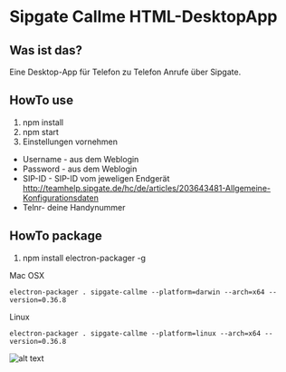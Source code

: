 # Sipgate Callme HTML-DesktopApp
## Was ist das?
Eine Desktop-App für Telefon zu Telefon Anrufe über Sipgate.

## HowTo use
1. npm install
2. npm start
3. Einstellungen vornehmen

- Username - aus dem Weblogin
- Password - aus dem Weblogin
- SIP-ID - SIP-ID vom jeweligen Endgerät  http://teamhelp.sipgate.de/hc/de/articles/203643481-Allgemeine-Konfigurationsdaten
- Telnr- deine Handynummer

## HowTo package
1. npm install electron-packager -g

Mac OSX
```
electron-packager . sipgate-callme --platform=darwin --arch=x64 --version=0.36.8
```
Linux
```
electron-packager . sipgate-callme --platform=linux --arch=x64 --version=0.36.8
```
![alt text](https://codeship.com/projects/139827/status?branch=master "Build Status")
